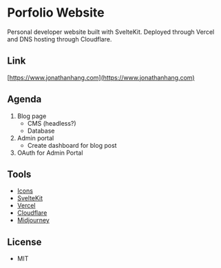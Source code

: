 # Porfolio Website

Personal developer website built with SvelteKit.
Deployed through Vercel and DNS hosting through Cloudflare.

## Link
[https://www.jonathanhang.com](https://www.jonathanhang.com)

## Agenda
1. Blog page
   - CMS (headless?)
   - Database
2. Admin portal
    - Create dashboard for blog post
3. OAuth for Admin Portal

## Tools
- [Icons](https://icons8.com)
- [SvelteKit](https://kit.svelte.dev/)
- [Vercel](https://vercel.com/dashboard)
- [Cloudflare](https://www.cloudflare.com/)
- [Midjourney](https://www.midjourney.com)
  
## License
- MIT